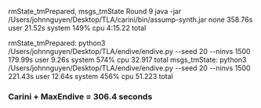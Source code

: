 rmState_tmPrepared, msgs_tmState
Round 9
java -jar /Users/johnnguyen/Desktop/TLA/carini/bin/assump-synth.jar     none  358.76s user 21.52s system 149% cpu 4:15.22 total

rmState_tmPrepared: python3 /Users/johnnguyen/Desktop/TLA/endive/endive.py --seed 20 --ninvs 1500  179.99s user 9.26s system 574% cpu 32.917 total
msgs_tmState: python3 /Users/johnnguyen/Desktop/TLA/endive/endive.py --seed 20 --ninvs 1500  221.43s user 12.64s system 456% cpu 51.223 total

### Carini + MaxEndive = 306.4 seconds
